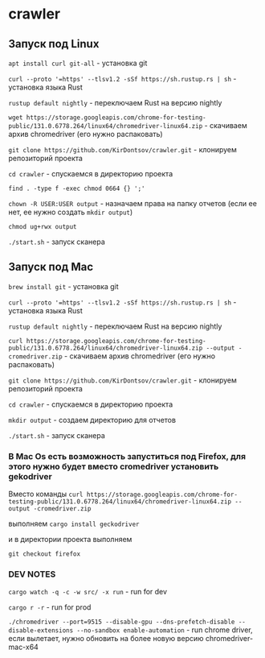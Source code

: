 # crawler

## Запуск под Linux

```apt install curl git-all``` - установка git

```curl --proto '=https' --tlsv1.2 -sSf https://sh.rustup.rs | sh``` - установка языка Rust

```rustup default nightly``` - переключаем Rust на версию nightly

```wget https://storage.googleapis.com/chrome-for-testing-public/131.0.6778.264/linux64/chromedriver-linux64.zip``` - скачиваем архив chromedriver (его нужно распаковать)

```git clone https://github.com/KirDontsov/crawler.git``` - клонируем репозиторий проекта

```сd crawler``` - спускаемся в директорию проекта

```find . -type f -exec chmod 0664 {} ';'```

```chown -R USER:USER output``` - назначаем права на папку отчетов (если ее нет, ее нужно создать ```mkdir output```)

```chmod ug+rwx output```

```./start.sh``` - запуск сканера

## Запуск под Mac

```brew install git``` - установка git

```curl --proto '=https' --tlsv1.2 -sSf https://sh.rustup.rs | sh``` - установка языка Rust

```rustup default nightly``` - переключаем Rust на версию nightly

```curl https://storage.googleapis.com/chrome-for-testing-public/131.0.6778.264/linux64/chromedriver-linux64.zip --output -cromedriver.zip``` - скачиваем архив chromedriver (его нужно распаковать)

```git clone https://github.com/KirDontsov/crawler.git``` - клонируем репозиторий проекта

```сd crawler``` - спускаемся в директорию проекта

```mkdir output``` - создаем директорию для отчетов

```./start.sh``` - запуск сканера

### В Mac Os есть возможность запуститься под Firefox, для этого нужно будет вместо cromedriver установить gekodriver

Вместо команды ```curl https://storage.googleapis.com/chrome-for-testing-public/131.0.6778.264/linux64/chromedriver-linux64.zip --output -cromedriver.zip```

выполняем ```cargo install geckodriver```

и в директории проекта выполняем

```git checkout firefox```

### DEV NOTES

```cargo watch -q -c -w src/ -x run``` - run for dev

```cargo r -r``` - run for prod

```./chromedriver --port=9515 --disable-gpu --dns-prefetch-disable --disable-extensions --no-sandbox enable-automation``` - run chrome driver, если вылетает, нужно обновить на более новую версию chromedriver-mac-x64
